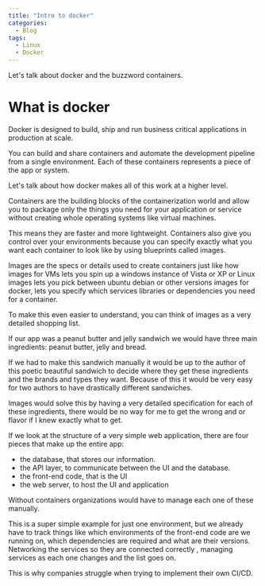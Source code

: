 ```yaml
---
title: "Intro to docker"
categories:
  - Blog
tags:
  - Linux
  - Docker
---
```


Let's talk about docker and the buzzword containers.

<h1>What is docker</h1>

Docker is designed to build, ship and run business critical applications in production at scale.

You can build and share containers and automate the development pipeline from a single environment. Each of these containers represents a piece of the app or system.

Let's talk about how docker makes all of this work at a higher level.

Containers are the building blocks of the containerization world and allow you to package only the things you need for your application or service without creating whole operating systems like virtual machines.

This means they are faster and more lightweight. Containers also give you control over your environments because you can specify exactly what you want each container to look like by using blueprints called images.

Images are the specs or details used to create containers just like how images for VMs lets you spin up a windows instance of Vista or XP or Linux images lets you pick between ubuntu debian or other versions images for docker, lets you specify which services libraries or dependencies you need for a container.

To make this even easier to understand, you can think of images as a very detailed shopping list. 

If our app was a peanut butter and jelly sandwich we would have three main ingredients: peanut butter, jelly and bread. 

If we had to make this sandwich manually it would be up to the author of this poetic beautiful sandwich to decide where they get these ingredients and the brands and types they want. Because of this it would be very easy for two authors to have drastically different sandwiches. 

Images would solve this by having a very detailed specification for each of these ingredients, there would be no way for me to get the wrong and or flavor if I knew exactly what to get.

If we look at the structure of a very simple web application, there are four pieces that make up the entire app:

<ul>
<li>the database, that stores our information.</li>
<li>the API layer, to communicate between the UI and the database.</li>
<li>the front-end code, that is the UI</li>
<li>the web server, to host the UI and application</li>
</ul>

Without containers organizations would have to manage each one of these manually.

This is a super simple example for just one environment, but we already have to track things like which environments of the front-end code are we running on, which dependencies are required and what are their versions. Networking the services so they are connected correctly , managing services as each one changes and the list goes on.

This is why companies struggle when trying to implement their own CI/CD. 

